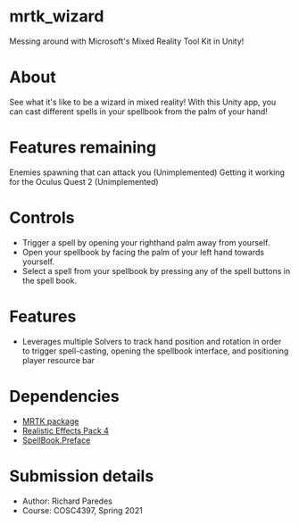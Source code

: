 # mrtk_wizard
Messing around with Microsoft's Mixed Reality Tool Kit in Unity!

# About
See what it's like to be a wizard in mixed reality! With this Unity app, you can cast different spells in your spellbook from the palm of your hand!

# Features remaining
Enemies spawning that can attack you (Unimplemented)
Getting it working for the Oculus Quest 2 (Unimplemented)

# Controls
- Trigger a spell by opening your righthand palm away from yourself.
- Open your spellbook by facing the palm of your left hand towards yourself.
- Select a spell from your spellbook by pressing any of the spell buttons in the spell book.

# Features
- Leverages multiple Solvers to track hand position and rotation in order to trigger spell-casting, opening the spellbook interface, and positioning player resource bar

# Dependencies
- <a href="https://www.microsoft.com/en-us/download/details.aspx?id=102778">MRTK package</a>
- <a href="https://assetstore.unity.com/packages/vfx/particles/spells/realistic-effects-pack-4-85675">Realistic Effects Pack 4</a>
- <a href="https://assetstore.unity.com/packages/2d/gui/icons/spellbook-preface-111069">SpellBook.Preface</a>

# Submission details
- Author: Richard Paredes
- Course: COSC4397, Spring 2021
